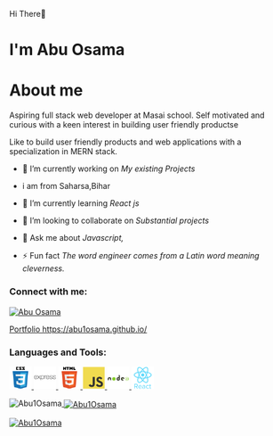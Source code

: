 <p>Hi There👋</p>
<h1>I'm Abu Osama</h1>
<h1>About me</h1>
<p>Aspiring full stack web developer at Masai school. Self motivated and curious with a keen interest in building user friendly productse </p>





<p align="left" font >Like to build user friendly products and web applications with a specialization in MERN stack.</p>


- 🔭 I’m currently working on *My existing Projects*
- i am from Saharsa,Bihar

- 🌱 I’m currently learning *React js*

- 👯 I’m looking to collaborate on *Substantial projects*

- 💬 Ask me about *Javascript,*

- ⚡ Fun fact *The word engineer comes from a Latin word meaning cleverness.*


<h3 align="left">Connect with me:</h3>
<p align="left">
<a href="https://www.linkedin.com/in/abuosama9884/" target="blank"><img align="center" src="https://raw.githubusercontent.com/rahuldkjain/github-profile-readme-generator/master/src/images/icons/Social/linked-in-alt.svg" alt="Abu Osama" height="30" width="40" /></a>
</p>
<p align="left">
<a href="https://abu1osama.github.io/" target="_blank">Portfolio https://abu1osama.github.io/</a>
</p>

<h3 align="left">Languages and Tools:</h3>
<p align="left"> <a href="https://getbootstrap.com" target="_blank" rel="noreferrer"> 

<img  src="https://raw.githubusercontent.com/devicons/devicon/master/icons/css3/css3-original-wordmark.svg" alt="css3" width="40" height="40"/> </a> <a href="https://expressjs.com" target="_blank" rel="noreferrer">
<img src="https://raw.githubusercontent.com/devicons/devicon/master/icons/express/express-original-wordmark.svg" alt="express" width="40" height="40"/> </a> <a href="https://www.w3.org/html/" target="_blank" rel="noreferrer">
<img src="https://raw.githubusercontent.com/devicons/devicon/master/icons/html5/html5-original-wordmark.svg" alt="html5" width="40" height="40"/> </a> <a href="https://developer.mozilla.org/en-US/docs/Web/JavaScript" target="_blank" rel="noreferrer">
<img src="https://raw.githubusercontent.com/devicons/devicon/master/icons/javascript/javascript-original.svg" alt="javascript" width="40" height="40"/> </a> <a href="https://www.mongodb.com/" target="_blank" rel="noreferrer">
<img src="https://raw.githubusercontent.com/devicons/devicon/master/icons/nodejs/nodejs-original-wordmark.svg" alt="nodejs" width="40" height="40"/> </a> <a href="https://reactjs.org/" target="_blank" rel="noreferrer">
<img src="https://raw.githubusercontent.com/devicons/devicon/master/icons/react/react-original-wordmark.svg" alt="react" width="40" height="40"/> </a> <a href="https://redux.js.org" target="_blank" rel="noreferrer">



<p><img align="left" src="https://github-readme-stats.vercel.app/api/top-langs?username=Abu1Osama&show_icons=true&locale=en&layout=compact" alt="Abu1Osama" /></p>

<p>&nbsp;<img align="center" src="https://github-readme-stats.vercel.app/api?username=Abu1Osama&show_icons=true&locale=en" alt="Abu1Osama" /></p>

<p><img align="center" src="https://github-readme-streak-stats.herokuapp.com/?user=Abu1Osama&" alt="Abu1Osama" /></p>
